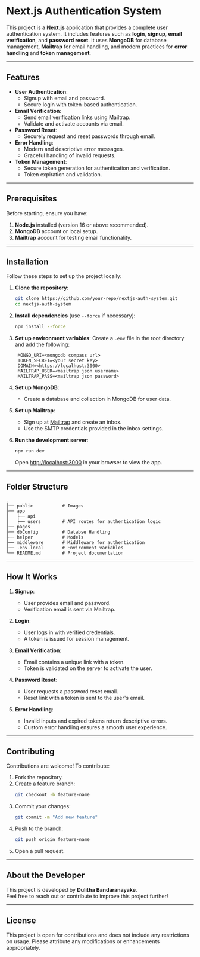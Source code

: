 # Next.js Authentication System

This project is a **Next.js** application that provides a complete user authentication system. It includes features such as **login**, **signup**, **email verification**, and **password reset**. It uses **MongoDB** for database management, **Mailtrap** for email handling, and modern practices for **error handling** and **token management**.

---

## Features

- **User Authentication**:
  - Signup with email and password.
  - Secure login with token-based authentication.
- **Email Verification**:
  - Send email verification links using Mailtrap.
  - Validate and activate accounts via email.
- **Password Reset**:
  - Securely request and reset passwords through email.
- **Error Handling**:
  - Modern and descriptive error messages.
  - Graceful handling of invalid requests.
- **Token Management**:
  - Secure token generation for authentication and verification.
  - Token expiration and validation.

---

## Prerequisites

Before starting, ensure you have:

1. **Node.js** installed (version 16 or above recommended).
2. **MongoDB** account or local setup.
3. **Mailtrap** account for testing email functionality.

---

## Installation

Follow these steps to set up the project locally:

1. **Clone the repository**:
   ```bash
   git clone https://github.com/your-repo/nextjs-auth-system.git
   cd nextjs-auth-system
   ```

2. **Install dependencies** (use `--force` if necessary):
   ```bash
   npm install --force
   ```

3. **Set up environment variables**:
   Create a `.env` file in the root directory and add the following:
   ```env
    MONGO_URI=<mongodb compass url>
    TOKEN_SECRET=<your secret key>
    DOMAIN=<https://localhost:3000>
    MAILTRAP_USER=<mailtrap json username>
    MAILTRAP_PASS=<mailtrap json password>
   ```

4. **Set up MongoDB**:
   - Create a database and collection in MongoDB for user data.

5. **Set up Mailtrap**:
   - Sign up at [Mailtrap](https://mailtrap.io/) and create an inbox.
   - Use the SMTP credentials provided in the inbox settings.

6. **Run the development server**:
   ```bash
   npm run dev
   ```

   Open [http://localhost:3000](http://localhost:3000) in your browser to view the app.

---

## Folder Structure

```
.
├── public           # Images
├── app
│   ├── api          
│   ├── users        # API routes for authentication logic
├── pages            
├── dbConfig         # Databse Handling
├── helper           # Models
├── middleware       # Middleware for authentication
├── .env.local       # Environment variables
└── README.md        # Project documentation
```

---

## How It Works

1. **Signup**:
   - User provides email and password.
   - Verification email is sent via Mailtrap.

2. **Login**:
   - User logs in with verified credentials.
   - A token is issued for session management.

3. **Email Verification**:
   - Email contains a unique link with a token.
   - Token is validated on the server to activate the user.

4. **Password Reset**:
   - User requests a password reset email.
   - Reset link with a token is sent to the user's email.

5. **Error Handling**:
   - Invalid inputs and expired tokens return descriptive errors.
   - Custom error handling ensures a smooth user experience.

---

## Contributing

Contributions are welcome! To contribute:

1. Fork the repository.
2. Create a feature branch:
   ```bash
   git checkout -b feature-name
   ```
3. Commit your changes:
   ```bash
   git commit -m "Add new feature"
   ```
4. Push to the branch:
   ```bash
   git push origin feature-name
   ```
5. Open a pull request.

---

## About the Developer

This project is developed by **Dulitha Bandaranayake**.  
Feel free to reach out or contribute to improve this project further!

---

## License

This project is open for contributions and does not include any restrictions on usage. Please attribute any modifications or enhancements appropriately.